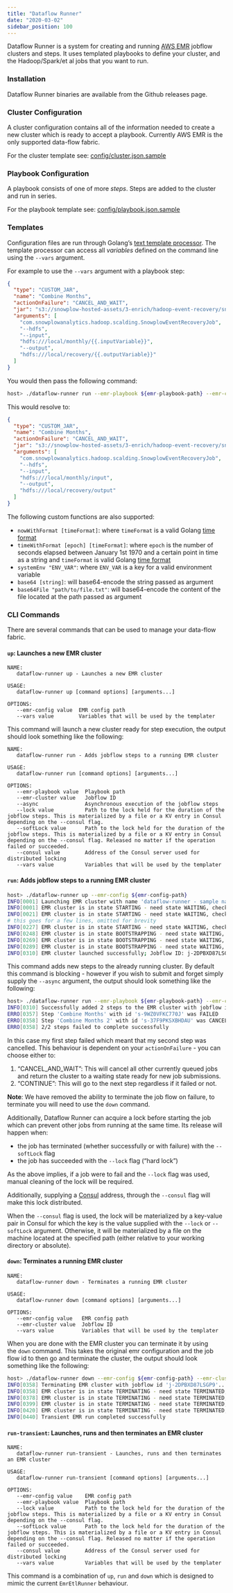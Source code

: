 ```yaml
---
title: "Dataflow Runner"
date: "2020-03-02"
sidebar_position: 100
---
```


Dataflow Runner is a system for creating and running [AWS EMR](https://aws.amazon.com/emr/) jobflow clusters and steps. It uses templated playbooks to define your cluster, and the Hadoop/Spark/et al jobs that you want to run.

### Installation

Dataflow Runner binaries are available from the Github releases page.  

### Cluster Configuration

A cluster configuration contains all of the information needed to create a new cluster which is ready to accept a playbook. Currently AWS EMR is the only supported data-flow fabric.

For the cluster template see: [config/cluster.json.sample](https://github.com/snowplow/dataflow-runner/blob/master/config/cluster.json.sample)

### Playbook Configuration

A playbook consists of one of more _steps_. Steps are added to the cluster and run in series.

For the playbook template see: [config/playbook.json.sample](https://github.com/snowplow/dataflow-runner/blob/master/config/playbook.json.sample)

### Templates

Configuration files are run through Golang’s [text template processor](http://golang.org/pkg/text/template/). The template processor can access all _variables_ defined on the command line using the `--vars` argument.

For example to use the `--vars` argument with a playbook step:

```json
{
  "type": "CUSTOM_JAR",
  "name": "Combine Months",
  "actionOnFailure": "CANCEL_AND_WAIT",
  "jar": "s3://snowplow-hosted-assets/3-enrich/hadoop-event-recovery/snowplow-hadoop-event-recovery-0.2.0.jar",
  "arguments": [
    "com.snowplowanalytics.hadoop.scalding.SnowplowEventRecoveryJob",
    "--hdfs",
    "--input",
    "hdfs:///local/monthly/{{.inputVariable}}",
    "--output",
    "hdfs:///local/recovery/{{.outputVariable}}"
  ]
}
```

You would then pass the following command:

```bash
host> ./dataflow-runner run --emr-playbook ${emr-playbook-path} --emr-cluster j-2DPBXD87LSGP9 --vars inputVariable,input,outputVariable,output
```

This would resolve to:

```json
{
  "type": "CUSTOM_JAR",
  "name": "Combine Months",
  "actionOnFailure": "CANCEL_AND_WAIT",
  "jar": "s3://snowplow-hosted-assets/3-enrich/hadoop-event-recovery/snowplow-hadoop-event-recovery-0.2.0.jar",
  "arguments": [
    "com.snowplowanalytics.hadoop.scalding.SnowplowEventRecoveryJob",
    "--hdfs",
    "--input",
    "hdfs:///local/monthly/input",
    "--output",
    "hdfs:///local/recovery/output"
  ]
}
```

The following custom functions are also supported:

- `nowWithFormat [timeFormat]`: where `timeFormat` is a valid Golang [time format](http://golang.org/pkg/time/#Time.Format)
- `timeWithFormat [epoch] [timeFormat]`: where `epoch` is the number of seconds elapsed between January 1st 1970 and a certain point in time as a string and `timeFormat` is valid Golang [time format](http://golang.org/pkg/time/#Time.Format)
- `systemEnv "ENV_VAR"`: where `ENV_VAR` is a key for a valid environment variable
- `base64 [string]`: will base64-encode the string passed as argument
- `base64File "path/to/file.txt"`: will base64-encode the content of the file located at the path passed as argument

### CLI Commands

There are several commands that can be used to manage your data-flow fabric.

#### `up`: Launches a new EMR cluster

```text
NAME:
   dataflow-runner up - Launches a new EMR cluster

USAGE:
   dataflow-runner up [command options] [arguments...]

OPTIONS:
   --emr-config value  EMR config path
   --vars value        Variables that will be used by the templater
```

This command will launch a new cluster ready for step execution, the output should look something like the following:

```text
NAME:
   dataflow-runner run - Adds jobflow steps to a running EMR cluster

USAGE:
   dataflow-runner run [command options] [arguments...]

OPTIONS:
   --emr-playbook value  Playbook path
   --emr-cluster value   Jobflow ID
   --async               Asynchronous execution of the jobflow steps
   --lock value          Path to the lock held for the duration of the jobflow steps. This is materialized by a file or a KV entry in Consul depending on the --consul flag.
   --softLock value      Path to the lock held for the duration of the jobflow steps. This is materialized by a file or a KV entry in Consul depending on the --consul flag. Released no matter if the operation failed or succeeded.
   --consul value        Address of the Consul server used for distributed locking
   --vars value          Variables that will be used by the templater
```

#### `run`: Adds jobflow steps to a running EMR cluster

```bash
host> ./dataflow-runner up --emr-config ${emr-config-path}
INFO[0001] Launching EMR cluster with name 'dataflow-runner - sample name'...
INFO[0001] EMR cluster is in state STARTING - need state WAITING, checking again in 20 seconds...
INFO[0021] EMR cluster is in state STARTING - need state WAITING, checking again in 20 seconds...
# this goes for a few lines, omitted for brevity
INFO[0227] EMR cluster is in state STARTING - need state WAITING, checking again in 20 seconds...
INFO[0248] EMR cluster is in state BOOTSTRAPPING - need state WAITING, checking again in 20 seconds...
INFO[0269] EMR cluster is in state BOOTSTRAPPING - need state WAITING, checking again in 20 seconds...
INFO[0289] EMR cluster is in state BOOTSTRAPPING - need state WAITING, checking again in 20 seconds...
INFO[0310] EMR cluster launched successfully; Jobflow ID: j-2DPBXD87LSGP9
```

This command adds new steps to the already running cluster. By default this command is blocking - however if you wish to submit and forget simply supply the `--async` argument, the output should look something like the following:

```bash
host> ./dataflow-runner run --emr-playbook ${emr-playbook-path} --emr-cluster j-2DPBXD87LSGP9
INFO[0310] Successfully added 2 steps to the EMR cluster with jobflow id 'j-2DPBXD87LSGP9'...
ERRO[0357] Step 'Combine Months' with id 's-9WZ0VFKC770J' was FAILED
ERRO[0358] Step 'Combine Months 2' with id 's-37F9PKSXBHDAU' was CANCELLED
ERRO[0358] 2/2 steps failed to complete successfully
```

In this case my first step failed which meant that my second step was cancelled. This behaviour is dependent on your `actionOnFailure` - you can choose either to:

1. “CANCEL_AND_WAIT”: This will cancel all other currently queued jobs and return the cluster to a waiting state ready for new job submissions.
2. “CONTINUE”: This will go to the next step regardless if it failed or not.

**Note**: We have removed the ability to terminate the job flow on failure, to terminate you will need to use the `down` command.

Additionally, Dataflow Runner can acquire a lock before starting the job which can prevent other jobs from running at the same time. Its release will happen when:

- the job has terminated (whether successfully or with failure) with the `--softLock` flag
- the job has succeeded with the `--lock` flag (“hard lock”)

As the above implies, if a job were to fail and the `--lock` flag was used, manual cleaning of the lock will be required.

Additionally, supplying a [Consul](https://www.consul.io/) address, through the `--consul` flag will make this lock distributed.

When the `--consul` flag is used, the lock will be materialized by a key-value pair in Consul for which the key is the value supplied with the `--lock` or `--softLock` argument. Otherwise, it will be materialized by a file on the machine located at the specified path (either relative to your working directory or absolute).

#### `down`: Terminates a running EMR cluster

```text
NAME:
   dataflow-runner down - Terminates a running EMR cluster

USAGE:
   dataflow-runner down [command options] [arguments...]

OPTIONS:
   --emr-config value   EMR config path
   --emr-cluster value  Jobflow ID
   --vars value         Variables that will be used by the templater
```

When you are done with the EMR cluster you can terminate it by using the `down` command. This takes the original emr configuration and the job flow id to then go and terminate the cluster, the output should look something like the following:

```bash
host> ./dataflow-runner down --emr-config ${emr-config-path} --emr-cluster j-2DPBXD87LSGP9
INFO[0358] Terminating EMR cluster with jobflow id 'j-2DPBXD87LSGP9'...
INFO[0358] EMR cluster is in state TERMINATING - need state TERMINATED, checking again in 20 seconds...
INFO[0378] EMR cluster is in state TERMINATING - need state TERMINATED, checking again in 20 seconds...
INFO[0399] EMR cluster is in state TERMINATING - need state TERMINATED, checking again in 20 seconds...
INFO[0420] EMR cluster is in state TERMINATING - need state TERMINATED, checking again in 20 seconds...
INFO[0440] Transient EMR run completed successfully
```

#### `run-transient`: Launches, runs and then terminates an EMR cluster

```text
NAME:
   dataflow-runner run-transient - Launches, runs and then terminates an EMR cluster

USAGE:
   dataflow-runner run-transient [command options] [arguments...]

OPTIONS:
   --emr-config value    EMR config path
   --emr-playbook value  Playbook path
   --lock value          Path to the lock held for the duration of the jobflow steps. This is materialized by a file or a KV entry in Consul depending on the --consul flag.
   --softLock value      Path to the lock held for the duration of the jobflow steps. This is materialized by a file or a KV entry in Consul depending on the --consul flag. Released no matter if the operation failed or succeeded.
   --consul value        Address of the Consul server used for distributed locking
   --vars value          Variables that will be used by the templater
```

This command is a combination of `up`, `run` and `down` which is designed to mimic the current `EmrEtlRunner` behaviour.
